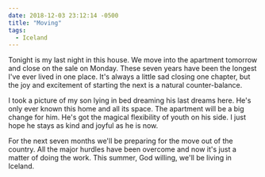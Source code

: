 ```yaml
---
date: 2018-12-03 23:12:14 -0500
title: "Moving"
tags:
  - Iceland
---
```


Tonight is my last night in this house. We move into the apartment
tomorrow and close on the sale on Monday. These seven years have
been the longest I've ever lived in one place. It's always
a little sad closing one chapter, but the joy and excitement of
starting the next is a natural counter-balance.

I took a picture of my son lying in bed dreaming his last dreams
here. He's only ever known this home and all its space. The
apartment will be a big change for him. He's got the magical
flexibility of youth on his side. I just hope he stays as kind and
joyful as he is now.

For the next seven months we'll be preparing for the move out of
the country. All the major hurdles have been overcome and now it's
just a matter of doing the work. This summer, God willing, we'll
be living in Iceland.


<!--  vim: set shiftwidth=4 tabstop=4 expandtab: -->
